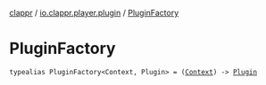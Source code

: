 [clappr](../index.md) / [io.clappr.player.plugin](index.md) / [PluginFactory](./-plugin-factory.md)

# PluginFactory

`typealias PluginFactory<Context, Plugin> = (`[`Context`](-plugin-factory.md#Context)`) -> `[`Plugin`](-plugin-factory.md#Plugin)